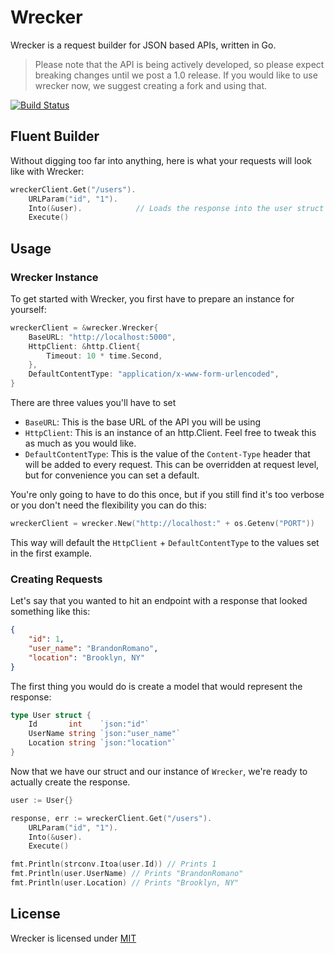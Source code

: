 # Wrecker

Wrecker is a request builder for JSON based APIs, written in Go.

> Please note that the API is being actively developed, so please expect breaking changes until we post a 1.0 release.  If you would like to use wrecker now, we suggest creating a fork and using that.

[![Build Status](https://travis-ci.org/BrandonRomano/wrecker.svg?branch=master)](https://travis-ci.org/BrandonRomano/wrecker)

## Fluent Builder

Without digging too far into anything, here is what your requests will look like with Wrecker:

```go
wreckerClient.Get("/users").
    URLParam("id", "1").
    Into(&user).            // Loads the response into the user struct
    Execute()
```

## Usage

### Wrecker Instance

To get started with Wrecker, you first have to prepare an instance for yourself:

```go
wreckerClient = &wrecker.Wrecker{
    BaseURL: "http://localhost:5000",
    HttpClient: &http.Client{
        Timeout: 10 * time.Second,
    },
    DefaultContentType: "application/x-www-form-urlencoded",
}
```

There are three values you'll have to set

- `BaseURL`: This is the base URL of the API you will be using
- `HttpClient`: This is an instance of an http.Client.  Feel free to tweak this as much as you would like.
- `DefaultContentType`: This is the value of the `Content-Type` header that will be added to every request.  This can be overridden at request level, but for convenience you can set a default.

You're only going to have to do this once, but if you still find it's too verbose or you don't need the flexibility you can do this:

```go
wreckerClient = wrecker.New("http://localhost:" + os.Getenv("PORT"))
```

This way will default the `HttpClient` + `DefaultContentType` to the values set in the first example.

### Creating Requests

Let's say that you wanted to hit an endpoint with a response that looked something like this:

```json
{
    "id": 1,
    "user_name": "BrandonRomano",
    "location": "Brooklyn, NY"
}
```

The first thing you would do is create a model that would represent the response:

```go
type User struct {
    Id       int    `json:"id"`
    UserName string `json:"user_name"`
    Location string `json:"location"`
}
```

Now that we have our struct and our instance of `Wrecker`, we're ready to actually create the response.

```go
user := User{}

response, err := wreckerClient.Get("/users").
    URLParam("id", "1").
    Into(&user).
    Execute()

fmt.Println(strconv.Itoa(user.Id)) // Prints 1
fmt.Println(user.UserName) // Prints "BrandonRomano"
fmt.Println(user.Location) // Prints "Brooklyn, NY"
```

## License

Wrecker is licensed under [MIT](LICENSE.md)
